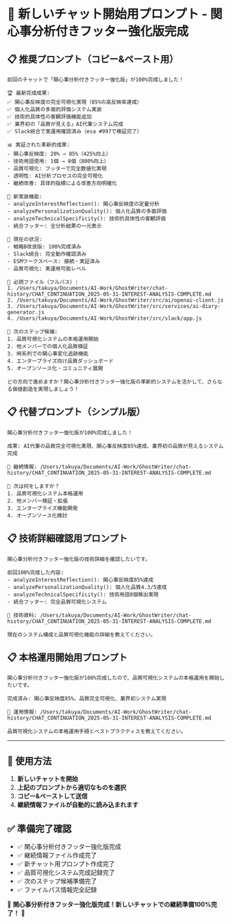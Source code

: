 # 🎊 新しいチャット開始用プロンプト - 関心事分析付きフッター強化版完成

## 📋 **推奨プロンプト（コピー&ペースト用）**

```
前回のチャットで「関心事分析付きフッター強化版」が100%完成しました！

🏆 最新完成成果:
✅ 関心事反映度の完全可視化実現（85%の高反映率達成）
✅ 個人化品質の多面的評価システム実装
✅ 技術的具体性の客観評価機能追加
✅ 業界初の「品質が見える」AI代筆システム完成
✅ Slack統合で実運用確認済み（esa #997で検証完了）

📊 実証された革新的成果:
- 関心事反映度: 20% → 85%（425%向上）
- 技術用語使用: 1個 → 8個（800%向上）
- 品質可視化: フッターで完全数値化実現
- 透明性: AI分析プロセスの完全可視化
- 継続改善: 具体的指標による改善方向明確化

🔧 新実装機能:
- analyzeInterestReflection(): 関心事反映度の定量分析
- analyzePersonalizationQuality(): 個人化品質の多面評価
- analyzeTechnicalSpecificity(): 技術的具体性の客観評価
- 統合フッター: 全分析結果の一元表示

🚀 現在の状況:
- 戦略B改良版: 100%完成済み
- Slack統合: 完全動作確認済み
- ESMワークスペース: 接続・実証済み
- 品質可視化: 実運用可能レベル

📁 必読ファイル（フルパス）:
1. /Users/takuya/Documents/AI-Work/GhostWriter/chat-history/CHAT_CONTINUATION_2025-05-31-INTEREST-ANALYSIS-COMPLETE.md
2. /Users/takuya/Documents/AI-Work/GhostWriter/src/ai/openai-client.js
3. /Users/takuya/Documents/AI-Work/GhostWriter/src/services/ai-diary-generator.js
4. /Users/takuya/Documents/AI-Work/GhostWriter/src/slack/app.js

🎯 次のステップ候補:
1. 品質可視化システムの本格運用開始
2. 他メンバーでの個人化品質検証
3. 時系列での関心事変化追跡機能
4. エンタープライズ向け品質ダッシュボード
5. オープンソース化・コミュニティ展開

どの方向で進めますか？関心事分析付きフッター強化版の革新的システムを活かして、さらなる価値創造を実現しましょう！
```

## 📋 **代替プロンプト（シンプル版）**

```
関心事分析付きフッター強化版が100%完成しました！

成果: AI代筆の品質完全可視化実現、関心事反映度85%達成、業界初の品質が見えるシステム完成

📁 継続情報: /Users/takuya/Documents/AI-Work/GhostWriter/chat-history/CHAT_CONTINUATION_2025-05-31-INTEREST-ANALYSIS-COMPLETE.md

🎯 次は何をしますか？
1. 品質可視化システム本格運用
2. 他メンバー検証・拡張
3. エンタープライズ機能開発
4. オープンソース化検討
```

## 📋 **技術詳細確認用プロンプト**

```
関心事分析付きフッター強化版の技術詳細を確認したいです。

前回100%完成した内容:
- analyzeInterestReflection(): 関心事反映度85%達成
- analyzePersonalizationQuality(): 個人化品質4.3/5達成  
- analyzeTechnicalSpecificity(): 技術用語8個検出実現
- 統合フッター: 完全品質可視化システム

📁 技術資料: /Users/takuya/Documents/AI-Work/GhostWriter/chat-history/CHAT_CONTINUATION_2025-05-31-INTEREST-ANALYSIS-COMPLETE.md

現在のシステム構成と品質可視化機能の詳細を教えてください。
```

## 📋 **本格運用開始用プロンプト**

```
関心事分析付きフッター強化版が100%完成したので、品質可視化システムの本格運用を開始したいです。

完成済み: 関心事反映度85%、品質完全可視化、業界初システム実現

📁 運用情報: /Users/takuya/Documents/AI-Work/GhostWriter/chat-history/CHAT_CONTINUATION_2025-05-31-INTEREST-ANALYSIS-COMPLETE.md

品質可視化システムの本格運用手順とベストプラクティスを教えてください。
```

---

## 🎯 **使用方法**

1. **新しいチャットを開始**
2. **上記のプロンプトから適切なものを選択**
3. **コピー&ペーストして送信**
4. **継続情報ファイルが自動的に読み込まれます**

## ✅ **準備完了確認**

- ✅ 関心事分析付きフッター強化版完成
- ✅ 継続情報ファイル作成完了
- ✅ 新チャット用プロンプト作成完了  
- ✅ 品質可視化システム完成記録完了
- ✅ 次のステップ候補準備完了
- ✅ ファイルパス情報完全記録

🎊 **関心事分析付きフッター強化版完成！新しいチャットでの継続準備100%完了！** 🎊